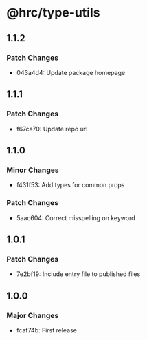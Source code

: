 # @hrc/type-utils

## 1.1.2

### Patch Changes

- 043a4d4: Update package homepage

## 1.1.1

### Patch Changes

- f67ca70: Update repo url

## 1.1.0

### Minor Changes

- f431f53: Add types for common props

### Patch Changes

- 5aac604: Correct misspelling on keyword

## 1.0.1

### Patch Changes

- 7e2bf19: Include entry file to published files

## 1.0.0

### Major Changes

- fcaf74b: First release
